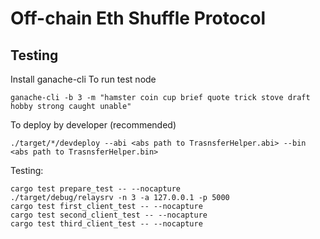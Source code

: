 # Off-chain Eth Shuffle Protocol

## Testing
Install ganache-cli
To run test node
```
ganache-cli -b 3 -m "hamster coin cup brief quote trick stove draft hobby strong caught unable"
```
To deploy by developer (recommended)
```
./target/*/devdeploy --abi <abs path to TrasnsferHelper.abi> --bin <abs path to TrasnsferHelper.bin>
```

Testing:
```
cargo test prepare_test -- --nocapture
./target/debug/relaysrv -n 3 -a 127.0.0.1 -p 5000
cargo test first_client_test -- --nocapture
cargo test second_client_test -- --nocapture
cargo test third_client_test -- --nocapture
```